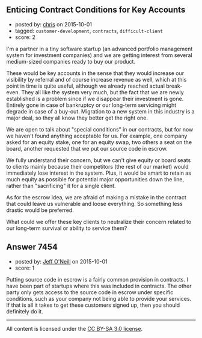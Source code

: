 ## Enticing Contract Conditions for Key Accounts

- posted by: [chris](https://stackexchange.com/users/918649/chris) on 2015-10-01
- tagged: `customer-development`, `contracts`, `difficult-client`
- score: 2

I'm a partner in a tiny software startup (an advanced portfolio management system for investment companies) and we are getting interest from several medium-sized companies ready to buy our product.

These would be key accounts in the sense that they would increase our visibility by referral and of course increase revenue as well, which at this point in time is quite useful, although we already reached actual break-even. They all like the system very much, but the fact that we are newly established is a problem since if we disappear their investment is gone. Entirely gone in case of bankruptcy or our long-term servicing might degrade in case of a buy-out. Migration to a new system in this industry is a major deal, so they all know they better get the right one.

We are open to talk about "special conditions" in our contracts, but for now we haven't found anything acceptable for us. For example, one company asked for an equity stake, one for an equity swap, two others a seat on the board, another requested that we put our source code in escrow.

We fully understand their concern, but we can't give equity or board seats to clients mainly because their competitors (the rest of our market) would immediately lose interest in the system. Plus, it would be smart to retain as much equity as possible for potential major opportunities down the line, rather than "sacrificing" it for a single client.

As for the escrow idea, we are afraid of making a mistake in the contract that could leave us vulnerable and loose everything. So something less drastic would be preferred.

What could we offer these key clients to neutralize their concern related to our long-term survival or ability to service them?


## Answer 7454

- posted by: [Jeff O'Neill](https://stackexchange.com/users/46273/jeff-o-neill) on 2015-10-01
- score: 1

Putting source code in escrow is a fairly common provision in contracts.  I have been part of startups where this was included in contracts.  The other party only gets access to the source code in escrow under specific conditions, such as your company not being able to provide your services.  If that is all it takes to get these customers signed up, then you should definitely do it.




---

All content is licensed under the [CC BY-SA 3.0 license](https://creativecommons.org/licenses/by-sa/3.0/).
